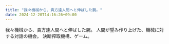 ```yaml
---
title: "我々機械から、貴方達人間へと伸ばした腕。"
date: 2024-12-20T14:16:26+09:00
---
```

我々機械から、貴方達人間へと伸ばした腕。
人間が望み作り上げた、機械に対する対話の機会。
決断搾取機構、ゲーム。

